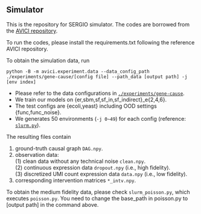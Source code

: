 ## Simulator

This is the repository for SERGIO simulator. The codes are borrowed from the [AVICI repository](https://github.com/larslorch/avici/tree/full).

To run the codes, please install the requirements.txt following the reference AVICI repository.

To obtain the simulation data, run
```
python -B -m avici.experiment.data --data_config_path ./experiments/gene-cause/[config file] --path_data [output path] -j [env index]
```
- Please refer to the data configurations in [`./experiments/gene-cause`](https://github.com/snu-mllab/Targeted-Cause-Discovery/tree/main/train/simulator/experiments/gene-cause).
- We train our models on {er,sbm,sf,sf_in,sf_indirect}_e{2,4,6}. 
- The test configs are {ecoli,yeast} including OOD settings {func,func_noise}.
- We generates 50 environments (`-j 0~49`) for each config (reference: [`slurm.py`](https://github.com/snu-mllab/Targeted-Cause-Discovery/blob/main/train/simulator/slurm.py)).

The resulting files contain
1. ground-truth causal graph `DAG.npy`.  
2. observation data:  
(1) clean data without any technical noise `clean.npy`.  
(2) continuous expression data `dropout.npy` (i.e., high fidelity).  
(3) discretized UMI count expression data `data.npy`  (i.e., low fidelity).
5. corresponding intervention matrices `*_intv.npy`.

To obtain the medium fidelity data, please check `slurm_poisson.py`, which executes `poisson.py`. You need to change the base_path in poisson.py to [output path] in the command above.
